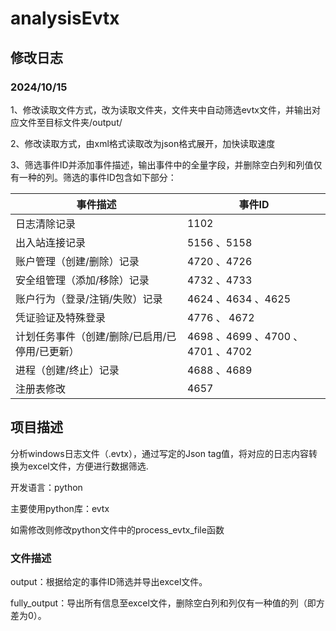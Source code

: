# analysisEvtx

## 修改日志

### 2024/10/15

1、修改读取文件方式，改为读取文件夹，文件夹中自动筛选evtx文件，并输出对应文件至目标文件夹/output/

2、修改读取方式，由xml格式读取改为json格式展开，加快读取速度

3、筛选事件ID并添加事件描述，输出事件中的全量字段，并删除空白列和列值仅有一种的列。筛选的事件ID包含如下部分：

| 事件描述                                       | 事件ID                           |
| ---------------------------------------------- | -------------------------------- |
| 日志清除记录                                   | 1102                             |
| 出入站连接记录                                 | 5156 、5158                      |
| 账户管理（创建/删除）记录                      | 4720 、4726                      |
| 安全组管理（添加/移除）记录                    | 4732 、4733                      |
| 账户行为（登录/注销/失败）记录                 | 4624 、4634 、4625               |
| 凭证验证及特殊登录                             | 4776 、 4672                     |
| 计划任务事件（创建/删除/已启用/已停用/已更新） | 4698 、4699 、4700 、4701 、4702 |
| 进程（创建/终止）记录                          | 4688 、4689                      |
| 注册表修改                                     | 4657                             |



## 项目描述

分析windows日志文件（.evtx），通过写定的Json tag值，将对应的日志内容转换为excel文件，方便进行数据筛选.   

开发语言：python   

主要使用python库：evtx    

如需修改则修改python文件中的process_evtx_file函数

### 文件描述

output：根据给定的事件ID筛选并导出excel文件。

fully_output：导出所有信息至excel文件，删除空白列和列仅有一种值的列（即方差为0）。




